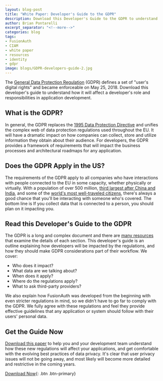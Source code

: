 ```yaml
---
layout: blog-post
title: "White Paper: Developer's Guide to the GDPR"
description: Download this Developer's Guide to the GDPR to understand how the GDPR will affect a developer's role and responsibilities in application development.
author: Brian Pontarelli
excerpt_separator: "<!--more-->"
categories: blog
tags:
- FusionAuth
- CIAM
- white paper
- resources
- identity
- gdpr
image: blogs/GDPR-developers-guide-2.jpg
---
```

The [General Data Protection Regulation](http://eur-lex.europa.eu/legal-content/EN/TXT/?uri=uriserv:OJ.L_.2016.119.01.0001.01.ENG&amp;toc=OJ:L:2016:119:FULL "Jump to full GDPR text") (GDPR) defines a set of "user's digital rights" and became enforceable on May 25, 2018. Download this developer's guide to understand how it will affect a developer's role and responsibilities in application development.

<!--more-->

## What is the GDPR?

In general, the GDPR replaces the [1995 Data Protection Directive](http://eur-lex.europa.eu/LexUriServ/LexUriServ.do?uri=CELEX:31995L0046:en:HTML "Jump to full Data Protection Directive") and unifies the complex web of data protection regulations used throughout the EU. It will have a dramatic impact on how companies can collect, store and utilize information they obtain about their audience. For developers, the GDPR provides a framework of requirements that will impact the business processes and architectural roadmaps for any application.

## Does the GDPR Apply in the US?

The requirements of the GDPR apply to all companies who have interactions with people connected to the EU in some capacity, whether physically or virtually. With a population of over 500 million, [third largest after China and India](https://europa.eu/european-union/about-eu/figures/living_en "Jump to EU stats"), and some of the [world's most well-traveled citizens](https://www.cntraveler.com/gallery/these-countries-have-the-most-well-traveled-citizens "Jump to CN Traveler post"), there's always a good chance that you'll be interacting with someone who's covered. The bottom line is If you collect data that is connected to a person, you should plan on it impacting you.

## Read this Developer's Guide to the GDPR

The GDPR is a long and complex document and there are [many resources](https://www.google.com/search?biw=1712&amp;bih=943&amp;ei=hI6hWvDIBMLCzgK31qnQCw&amp;q=gdpr "Search Google for GDPR resources") that examine the details of each section. This developer's guide is an outline explaining how developers will be impacted by the regulations, and how they should make GDPR considerations part of their workflow. We cover:
- Who does it impact?
- What data are we talking about?
- When does it apply?
- Where do the regulations apply?
- What to ask third-party providers?

We also explain how FusionAuth was developed from the beginning with even stricter regulations in mind, so we didn't have to go far to comply with the GDPR. We fully agree with these regulations and feel they provide effective guidelines that any application or system should follow with their users' personal data.

## Get the Guide Now

[Download this paper](/resources/developers-guide-to-gdpr.pdf "Download paper now") to help you and your development team understand how these new regulations will affect your applications, and get comfortable with the evolving best practices of data privacy. It's clear that user privacy issues will not be going away, and most likely will become more detailed and restrictive in the coming years.

[Download Now](/resources/developers-guide-to-gdpr.pdf "Download the Developer's Guide to the GDPR"){: .btn .btn-primary}